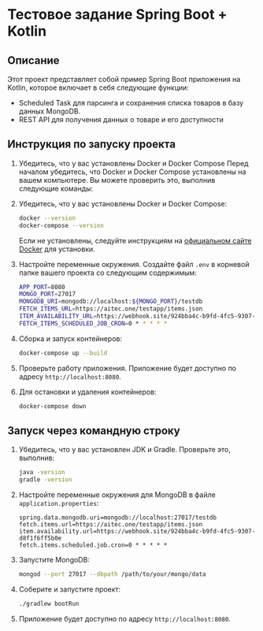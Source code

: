 # Тестовое задание Spring Boot + Kotlin

## Описание

Этот проект представляет собой пример Spring Boot приложения на Kotlin, которое включает в себя следующие функции:
- Scheduled Task для парсинга и сохранения списка товаров в базу данных MongoDB.
- REST API для получения данных о товаре и его доступности

## Инструкция по запуску проекта

1. Убедитесь, что у вас установлены Docker и Docker Compose
   Перед началом убедитесь, что Docker и Docker Compose установлены на вашем компьютере. Вы можете проверить это, выполнив следующие команды:

1. Убедитесь, что у вас установлены Docker и Docker Compose:
    ```bash
    docker --version
    docker-compose --version
    ```
   Если не установлены, следуйте инструкциям на [официальном сайте Docker](https://docs.docker.com/get-docker/) для установки.

2. Настройте переменные окружения. Создайте файл `.env` в корневой папке вашего проекта со следующим содержимым:
    ```bash
    APP_PORT=8080
    MONGO_PORT=27017
    MONGODB_URI=mongodb://localhost:${MONGO_PORT}/testdb
    FETCH_ITEMS_URL=https://aitec.one/testapp/items.json
    ITEM_AVAILABILITY_URL=https://webhook.site/924bba4c-b9fd-4fc5-9307-d8f1f6ff5b0e
    FETCH_ITEMS_SCHEDULED_JOB_CRON=0 * * * * *
    ```

3. Сборка и запуск контейнеров:
    ```bash
    docker-compose up --build
    ```

4. Проверьте работу приложения. Приложение будет доступно по адресу `http://localhost:8080`.

5. Для остановки и удаления контейнеров:
    ```bash
    docker-compose down
    ```

## Запуск через командную строку

1. Убедитесь, что у вас установлен JDK и Gradle. Проверьте это, выполнив:
    ```bash
    java -version
    gradle -version
    ```

2. Настройте переменные окружения для MongoDB в файле `application.properties`:
    ```properties
    spring.data.mongodb.uri=mongodb://localhost:27017/testdb
    fetch.items.url=https://aitec.one/testapp/items.json
    item.availability.url=https://webhook.site/924bba4c-b9fd-4fc5-9307-d8f1f6ff5b0e
    fetch.items.scheduled.job.cron=0 * * * * *
    ```

3. Запустите MongoDB:
    ```bash
    mongod --port 27017 --dbpath /path/to/your/mongo/data
    ```

4. Соберите и запустите проект:
    ```bash
    ./gradlew bootRun
    ```

5. Приложение будет доступно по адресу `http://localhost:8080`.
